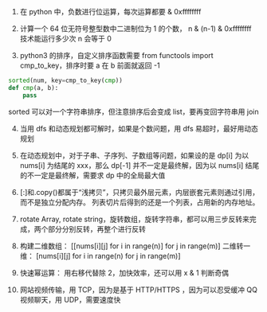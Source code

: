 1. 在 python 中，负数进行位运算，每次运算都要 & 0xffffffff

2. 计算一个 64 位无符号整型数中二进制位为 1 的个数， n & (n-1) & 0xffffffff 技术能运行多少次 n 会等于 0

3. python3 的排序，自定义排序函数需要 from functools import cmp_to_key，排序时要 a 在 b 前面就返回 -1
```python
sorted(num, key=cmp_to_key(cmp))
def cmp(a, b):
	pass
```
sorted 可以对一个字符串排序，但注意排序后会变成 list，要再变回字符串用 join

4. 当用 dfs 和动态规划都可解时，如果是个数问题，用 dfs 易超时，最好用动态规划

5. 在动态规划中，对于子串、子序列、子数组等问题，如果设的是 dp[i] 为以 nums[i] 为结尾的 xxx，那么 dp[-1] 并不一定是最终解，因为以 nums[i] 结尾的不一定是最终解，需要求 dp 中的全局最大值

6. [:]和.copy()都属于“浅拷贝”，只拷贝最外层元素，内层嵌套元素则通过引用，而不是独立分配内存。
列表切片后得到的还是一个列表，占用新的内存地址。

7. rotate Array, rotate string，旋转数组，旋转字符串，都可以用三步反转来完成，两个部分分别反转，再整个进行反转

8. 构建二维数组： [[nums[i][j] for i in range(n)] for j in range(m)]
二维转一维： [nums[i][j] for i in range(n) for j in range(m)]

9. 快速幂运算： 用右移代替除 2，加快效率，还可以用 x & 1 判断奇偶

10. 网站视频传输，用 TCP，因为是基于 HTTP/HTTPS ，因为可以忍受缓冲
QQ 视频聊天，用 UDP，需要速度快